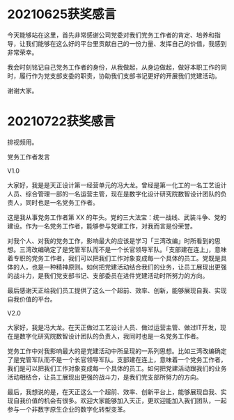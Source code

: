 # 20210625获奖感言

今天能够站在这里，首先非常感谢公司党委对我们党务工作者的肯定、培养和指导，让我们能够在这么好的平台里贡献自己的一份力量、发挥自己的价值，我感到非常荣幸。

我会时刻铭记自己党务工作者的身份，从我做起，从身边做起，做好本职工作的同时，履行作为党支部支委的职责，协助我们支部书记更好的开展我们党建活动。

谢谢大家。

# 20210722获奖感言

排视频用。

党务工作者发言

V1.0

大家好，我是是天正设计第一经营单元的冯大龙。曾经是第一化工的一名工艺设计人员、综合管理一部的一名运营主管，现在是数字化设计研究院数智设计团队的负责人，同时也是一名党务工作者。

这是我从事党务工作者第 XX 的年头。党的三大法宝：统一战线、武装斗争、党的建设。作为一名党务工作者，能够参与党建工作，对我而言是份荣誉。

对我个人、对我的党务工作，影响最大的应该是学习「三湾改编」时所看到的思想。三湾改编确定了是党管军队而不是一个长官领导军队。「支部建在连上」，意味着专职的党务工作者，我们可以把我们工作对象变成每一个具体的员工。党既是具体的人，也是一种精神原则。如何把党建活动结合我们的业务，让员工展现出更强的战斗力，是我们党支部书记、支部委员在进件党建活动时所努力的方向。

最后感谢天正给我们员工提供了这么一个超前、效率、创新，能够展现自我、实现自我价值的平台。


V2.0

大家好，我是冯大龙。在天正做过工艺设计人员、做过运营主管、做过IT开发，现在是数字化研究院数智设计团队的负责人，我同时也是一名党务工作者。

党务工作中对我影响最大的是党建活动中所呈现的一系列思想。比如三湾改编确定了是党管军队而不是一个长官领导军队。支部建在连上，意味着一个党务工作者，我们是可以把我们工作对象变成每一个具体的员工。如何把党建活动跟我们的业务活动相结合，让员工展现出更强的战斗力，是我们党支部所努力的方向。

最后，我想说的是，在天正这么一个超前、效率、创新平台上，能够展现自我、实现自我价值的机会有很多。欢迎大家能够加入天正，更欢迎能加入我们团队，一起参与一个非数字原生企业的数字化转型变革。